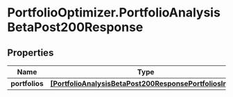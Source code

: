 # PortfolioOptimizer.PortfolioAnalysisBetaPost200Response

## Properties

Name | Type | Description | Notes
------------ | ------------- | ------------- | -------------
**portfolios** | [**[PortfolioAnalysisBetaPost200ResponsePortfoliosInner]**](PortfolioAnalysisBetaPost200ResponsePortfoliosInner.md) |  | 


